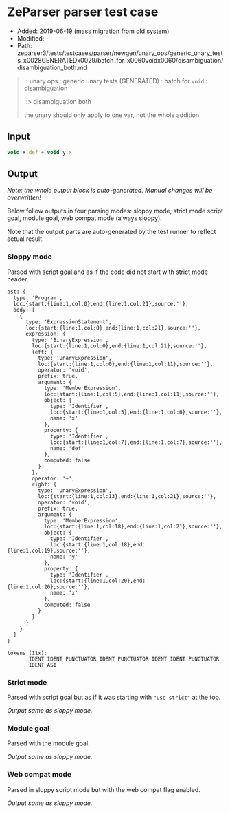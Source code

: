 # ZeParser parser test case

- Added: 2019-06-19 (mass migration from old system)
- Modified: -
- Path: zeparser3/tests/testcases/parser/newgen/unary_ops/generic_unary_tests_x0028GENERATEDx0029/batch_for_x0060voidx0060/disambiguation/disambiguation_both.md

> :: unary ops : generic unary tests (GENERATED) : batch for `void` : disambiguation
>
> ::> disambiguation both
>
> the unary should only apply to one var, not the whole addition

## Input

`````js
void x.def + void y.x
`````

## Output

_Note: the whole output block is auto-generated. Manual changes will be overwritten!_

Below follow outputs in four parsing modes: sloppy mode, strict mode script goal, module goal, web compat mode (always sloppy).

Note that the output parts are auto-generated by the test runner to reflect actual result.

### Sloppy mode

Parsed with script goal and as if the code did not start with strict mode header.

`````
ast: {
  type: 'Program',
  loc:{start:{line:1,col:0},end:{line:1,col:21},source:''},
  body: [
    {
      type: 'ExpressionStatement',
      loc:{start:{line:1,col:0},end:{line:1,col:21},source:''},
      expression: {
        type: 'BinaryExpression',
        loc:{start:{line:1,col:0},end:{line:1,col:21},source:''},
        left: {
          type: 'UnaryExpression',
          loc:{start:{line:1,col:0},end:{line:1,col:11},source:''},
          operator: 'void',
          prefix: true,
          argument: {
            type: 'MemberExpression',
            loc:{start:{line:1,col:5},end:{line:1,col:11},source:''},
            object: {
              type: 'Identifier',
              loc:{start:{line:1,col:5},end:{line:1,col:6},source:''},
              name: 'x'
            },
            property: {
              type: 'Identifier',
              loc:{start:{line:1,col:7},end:{line:1,col:7},source:''},
              name: 'def'
            },
            computed: false
          }
        },
        operator: '+',
        right: {
          type: 'UnaryExpression',
          loc:{start:{line:1,col:13},end:{line:1,col:21},source:''},
          operator: 'void',
          prefix: true,
          argument: {
            type: 'MemberExpression',
            loc:{start:{line:1,col:18},end:{line:1,col:21},source:''},
            object: {
              type: 'Identifier',
              loc:{start:{line:1,col:18},end:{line:1,col:19},source:''},
              name: 'y'
            },
            property: {
              type: 'Identifier',
              loc:{start:{line:1,col:20},end:{line:1,col:20},source:''},
              name: 'x'
            },
            computed: false
          }
        }
      }
    }
  ]
}

tokens (11x):
       IDENT IDENT PUNCTUATOR IDENT PUNCTUATOR IDENT IDENT PUNCTUATOR
       IDENT ASI
`````

### Strict mode

Parsed with script goal but as if it was starting with `"use strict"` at the top.

_Output same as sloppy mode._

### Module goal

Parsed with the module goal.

_Output same as sloppy mode._

### Web compat mode

Parsed in sloppy script mode but with the web compat flag enabled.

_Output same as sloppy mode._

